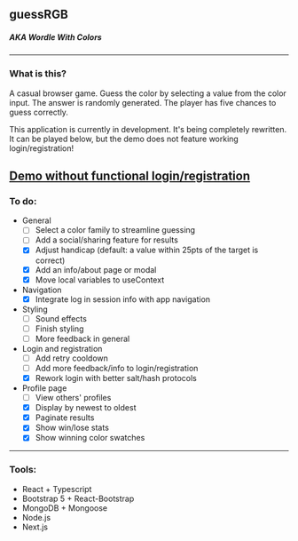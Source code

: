 ## guessRGB

##### *AKA Wordle With Colors*

---

### What is this?

A casual browser game. Guess the color by selecting a value from the color input. The answer is randomly generated. The player has five chances to guess correctly.

This application is currently in development. It's being completely rewritten. It can be played below, but the demo does not feature working login/registration!

## [Demo without functional login/registration](https://ashetonsm.github.io/guessRGB/)

### To do:
- General
    - [ ] Select a color family to streamline guessing
    - [ ] Add a social/sharing feature for results
    - [x] Adjust handicap (default: a value within 25pts of the target is correct)
    - [x] Add an info/about page or modal
    - [x] Move local variables to useContext
- Navigation
    - [x] Integrate log in session info with app navigation
- Styling
    - [ ] Sound effects
    - [ ] Finish styling
    - [ ] More feedback in general
- Login and registration
    - [ ] Add retry cooldown
    - [ ] Add more feedback/info to login/registration
    - [x] Rework login with better salt/hash protocols
- Profile page
    - [ ] View others' profiles
    - [x] Display by newest to oldest
    - [x] Paginate results
    - [x] Show win/lose stats
    - [x] Show winning color swatches

---

### Tools:

- React + Typescript
- Bootstrap 5 + React-Bootstrap
- MongoDB + Mongoose
- Node.js
- Next.js
